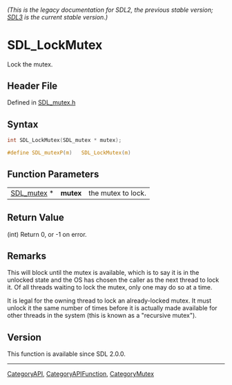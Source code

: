 ###### (This is the legacy documentation for SDL2, the previous stable version; [SDL3](https://wiki.libsdl.org/SDL3/) is the current stable version.)
# SDL_LockMutex

Lock the mutex.

## Header File

Defined in [SDL_mutex.h](https://github.com/libsdl-org/SDL/blob/SDL2/include/SDL_mutex.h)

## Syntax

```c
int SDL_LockMutex(SDL_mutex * mutex);

#define SDL_mutexP(m)   SDL_LockMutex(m)
```

## Function Parameters

|                          |           |                    |
| ------------------------ | --------- | ------------------ |
| [SDL_mutex](SDL_mutex) * | **mutex** | the mutex to lock. |

## Return Value

(int) Return 0, or -1 on error.

## Remarks

This will block until the mutex is available, which is to say it is in the
unlocked state and the OS has chosen the caller as the next thread to lock
it. Of all threads waiting to lock the mutex, only one may do so at a time.

It is legal for the owning thread to lock an already-locked mutex. It must
unlock it the same number of times before it is actually made available for
other threads in the system (this is known as a "recursive mutex").

## Version

This function is available since SDL 2.0.0.

----
[CategoryAPI](CategoryAPI), [CategoryAPIFunction](CategoryAPIFunction), [CategoryMutex](CategoryMutex)

